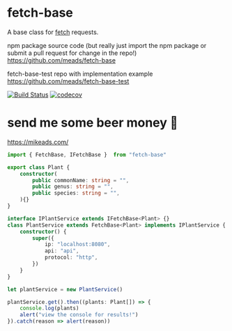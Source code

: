 # fetch-base
A base class for [fetch](https://developer.mozilla.org/en-US/docs/Web/API/Fetch_API) requests.

npm package source code (but really just import the npm package or submit a pull request for change in the repo!)
https://github.com/meads/fetch-base

fetch-base-test repo with implementation example
https://github.com/meads/fetch-base-test


[![Build Status](https://travis-ci.com/meads/fetch-base.svg?branch=master)](https://travis-ci.com/meads/fetch-base)
[![codecov](https://codecov.io/gh/meads/fetch-base/branch/master/graph/badge.svg?sanitize=true)](https://codecov.io/gh/meads/fetch-base)

# send me some beer money 🍺
https://mikeads.com/ 


```ts
import { FetchBase, IFetchBase }  from "fetch-base"

export class Plant {
    constructor(
        public commonName: string = "",
        public genus: string = "",
        public species: string = "",
    ){}
}

interface IPlantService extends IFetchBase<Plant> {}
class PlantService extends FetchBase<Plant> implements IPlantService {
    constructor() {
        super({
            ip: "localhost:8080",
            api: "api",
            protocol: "http",
        })
    }
}

let plantService = new PlantService()

plantService.get().then((plants: Plant[]) => {
    console.log(plants)
    alert("view the console for results!")
}).catch(reason => alert(reason))

```